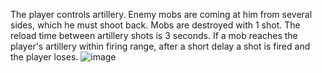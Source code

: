 The player controls artillery. Enemy mobs are coming at him from several sides, which he must shoot back. Mobs are destroyed with 1 shot. The reload time between artillery shots is 3 seconds. If a mob reaches the player's artillery within firing range, after a short delay a shot is fired and the player loses.
![image](https://github.com/user-attachments/assets/52233542-c6b1-4bd2-a2ea-70cba5308493)
